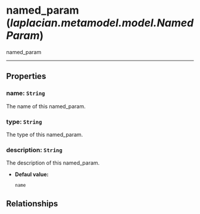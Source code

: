 # **named_param** (*laplacian.metamodel.model.NamedParam*)
  named_param


---

## Properties

### name: `String`
The name of this named_param.

### type: `String`
The type of this named_param.

### description: `String`
The description of this named_param.
- **Defaul value:**
  ```kotlin
  name
  ```

## Relationships